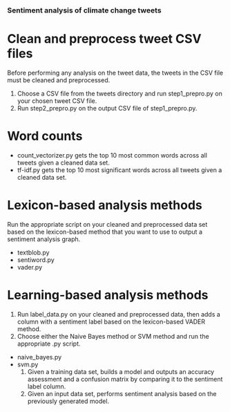 ### Sentiment analysis of climate change tweets

# Clean and preprocess tweet CSV files
Before performing any analysis on the tweet data, the tweets in the CSV file must be cleaned and preprocessed.
1. Choose a CSV file from the tweets directory and run step1_prepro.py on your chosen tweet CSV file.
1. Run step2_prepro.py on the output CSV file of step1_prepro.py.

# Word counts
- count_vectorizer.py gets the top 10 most common words across all tweets given a cleaned data set.
- tf-idf.py gets the top 10 most significant words across all tweets given a cleaned data set.

# Lexicon-based analysis methods
Run the appropriate script on your cleaned and preprocessed data set based on the lexicon-based method that you want to use to output a sentiment analysis graph.
- textblob.py
- sentiword.py
- vader.py

# Learning-based analysis methods
1. Run label_data.py on your cleaned and preprocessed data, then adds a column with a sentiment label based on the lexicon-based VADER method.
1. Choose either the Naive Bayes method or SVM method and run the appropriate .py script.
- naive_bayes.py
- svm.py
  1. Given a training data set, builds a model and outputs an accuracy assessment and a confusion matrix by comparing it to the sentiment label column.
  1. Given an input data set, performs sentiment analysis based on the previously generated model.